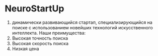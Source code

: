# NeuroStartUp 
1. динамически развивающийся стартап, специализирующийся на поиске с использованием новейших технологий искусственного интеллекта. Наши преимущества:
2. Высокая точность поиска
3. Высокая скорость поиска
4. Низкая цена 